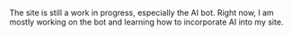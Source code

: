 The site is still a work in progress, especially the AI bot. Right now, I am mostly working on the bot and learning how to incorporate AI into my site.

